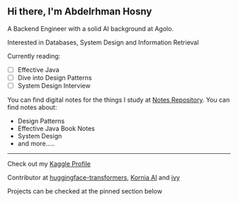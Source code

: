 ## Hi there, I'm Abdelrhman Hosny

A Backend Engineer with a solid AI background at Agolo.

Interested in Databases, System Design and Information Retrieval

Currently reading:

- [ ] Effective Java
- [ ] Dive into Design Patterns
- [ ] System Design Interview

You can find digital notes for the things I study at [Notes Repository](https://github.com/Abdelrhman-Hosny/cs-obsidian-notes). You can find notes about:
- Design Patterns
- Effective Java Book Notes
- System Design
- and more.....
****
Check out my [Kaggle Profile](https://www.kaggle.com/abdelrhmanhosny)

Contributor at [huggingface-transformers](https://github.com/huggingface/transformers), [Kornia AI](https://github.com/kornia/kornia) and [ivy](https://github.com/unifyai/ivy)

Projects can be checked at the pinned section below
  
<!--
**Abdelrhman-Hosny/Abdelrhman-Hosny** is a ✨ _special_ ✨ repository because its `README.md` (this file) appears on your GitHub profile.

Here are some ideas to get you started:

- 🔭 I’m currently working on ...
- 🌱 I’m currently learning ...
- 👯 I’m looking to collaborate on ...
- 🤔 I’m looking for help with ...
- 💬 Ask me about ...
- 📫 How to reach me: ...
- 😄 Pronouns: ...
- ⚡ Fun fact: ...
-->

